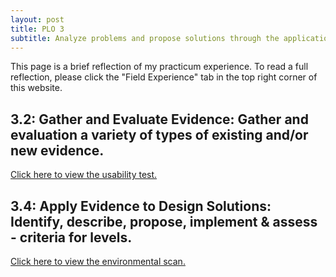 ```yaml
---
layout: post
title: PLO 3
subtitle: Analyze problems and propose solutions through the application of evidence [Evidence Based Practice]
---
```


This page is a brief reflection of my practicum experience. To read a full reflection, please click the "Field Experience" tab in the top right corner of this website.

## 3.2: Gather and Evaluate Evidence: Gather and evaluation a variety of types of existing and/or new evidence.



[Click here to view the usability test.]({{dunefskychadwick.github.io}}/assets/pdfs/assessment.pdf)  

## 3.4: Apply Evidence to Design Solutions: Identify, describe, propose, implement & assess - criteria for levels.

[Click here to view the environmental scan.]({{dunefskychadwick.github.io}}/assets/pdfs/assessment.pdf)  

